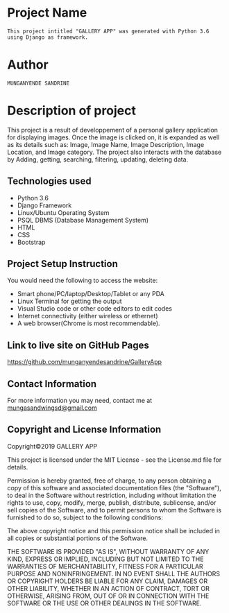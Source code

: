 # Project Name
`
This project intitled "GALLERY APP" was generated with Python 3.6 using Django as framework.
`
# Author

`
MUNGANYENDE SANDRINE
`
# Description of project

This project is a result of  developpement of a personal gallery application for displaying images. Once the image is clicked on, it is expanded as well as its details such as: Image, Image Name, Image Description, Image Location, and Image category. The project also interacts with the database by Adding, getting, searching, filtering, updating, deleting data.


## Technologies used

* Python 3.6
* Django Framework
* Linux/Ubuntu Operating System
* PSQL DBMS (Database Management System)
* HTML
* CSS
* Bootstrap


## Project Setup Instruction

You would need the following to access the website:
*  Smart phone/PC/laptop/Desktop/Tablet or any PDA 
*  Linux Terminal for getting the output 
*  Visual Studio code or other code editors to edit codes
*  Internet connectivity (either wireless or ethernet) 
*  A web browser(Chrome is most recommendable).

## Link to live site on GitHub Pages

https://github.com/munganyendesandrine/GalleryApp


## Contact Information

For more information you may need, contact me at mungasandwingsd@gmail.com

## Copyright and License Information

Copyright©2019 GALLERY APP

This project is licensed under the MIT License - see the License.md file for details.

Permission is hereby granted, free of charge, to any person obtaining a copy of this software and associated documentation files (the "Software"), to deal in the Software without restriction, including without limitation the rights to use, copy, modify, merge, publish, distribute, sublicense, and/or sell copies of the Software, and to permit persons to whom the Software is furnished to do so, subject to the following conditions:

The above copyright notice and this permission notice shall be included in all copies or substantial portions of the Software.

THE SOFTWARE IS PROVIDED "AS IS", WITHOUT WARRANTY OF ANY KIND, EXPRESS OR IMPLIED, INCLUDING BUT NOT LIMITED TO THE WARRANTIES OF MERCHANTABILITY, FITNESS FOR A PARTICULAR PURPOSE AND NONINFRINGEMENT. IN NO EVENT SHALL THE AUTHORS OR COPYRIGHT HOLDERS BE LIABLE FOR ANY CLAIM, DAMAGES OR OTHER LIABILITY, WHETHER IN AN ACTION OF CONTRACT, TORT OR OTHERWISE, ARISING FROM, OUT OF OR IN CONNECTION WITH THE SOFTWARE OR THE USE OR OTHER DEALINGS IN THE SOFTWARE.